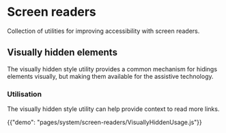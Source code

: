# Screen readers

<p class="description">Collection of utilities for improving accessibility with screen readers.</p>

## Visually hidden elements

The visually hidden style utility provides a common mechanism for hidings elements visually, but making them available for the assistive technology.

### Utilisation

The visually hidden style utility can help provide context to read more links.

{{"demo": "pages/system/screen-readers/VisuallyHiddenUsage.js"}}
